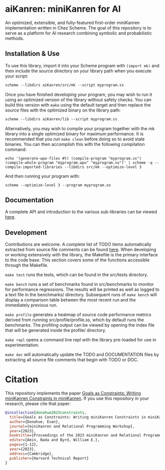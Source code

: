 # aiKanren: miniKanren for AI
An optimized, extensible, and fully-featured first-order miniKanren implementation written in Chez Scheme. The goal of this repository is to serve as a platform for AI research combining symbolic and probabilistic methods.

## Installation & Use
To use this library, import it into your Scheme program with `(import mk)` and then include the source directory on your library path when you execute your script:

```scheme
scheme --libdirs aiKanren/src/mk --script myprogram.ss
```

Once you have finished developing your program, you may wish to run it using an optimized version of the library without safety checks. You can build this version with `make` using the default target and then replace the source files with the optimized binary on the library path:


```scheme
scheme --libdirs aiKanren/lib --script myprogram.ss
```

Alternatively, you may wish to compile your program together with the mk library into a single optimized binary for maximum performance. It is recommended that you run `make clean` before doing so to avoid stale binaries. You can then accomplish this with the following compilation command:
```
echo '(generate-wpo-files #t) (compile-program "myprogram.ss") (compile-whole-program "myprogram.wpo" "myprogram.so")' | scheme -q --compile-imported-libraries --libdirs src/mk --optimize-level 3
```
And then running your program with:
```
scheme --optimize-level 3 --program myprogram.so
```

## Documentation
A complete API and introduction to the various sub-libraries can be viewed [here](DOCUMENTATION.md).

## Development
Contributions are welcome. A complete list of TODO items automatically extracted from source file comments can be found [here](TODO.md). When developing or working extensively with the library, the Makefile is the primary interface to the code base. This section covers some of the functions accessible through the Makefile.

`make test` runs the tests, which can be found in the src/tests directory. 

`make bench` runs a set of benchmarks found in src/benchmarks to monitor for performance regressions. The results will be printed as well as logged to a text file in the benchmarks/ directory. Subsequent runs of `make bench` will display a comparison table between the most recent run and the immediately previous run. 

`make profile` generates a heatmap of source code performance metrics derived from running src/profile/profile.ss, which by default runs the benchmarks. The profiling output can be viewed by opening the index file that will be generated inside the profile/ directory.

`make repl` opens a command line repl with the library pre-loaded for use in experimentation.

`make doc` will automatically update the TODO and DOCUMENTATION files by extracting all source file comments that begin with TODO or DOC.

# Citation
This repository implements the paper [Goals as Constraints: Writing miniKanren Constraints in miniKanren](https://dash.harvard.edu/bitstream/handle/1/37377201/tr.pdf?sequence=1&isAllowed=y). If you use this repository in your research, please cite that paper:
```bibtex
@incollection{donahue2023constraints,
  title={Goals as Constraints: Writing miniKanren Constraints in miniKanren},
  author={Donahue, Evan},
  journal={miniKanren and Relational Programming Workshop},
  year={2023},
  booktitle={Proceedings of the 2023 miniKanren and Relational Programming Workshop},
  editor={Amin, Nada and Byrd, William E.},
  pages={1-12},
  year={2023},
  address={Cambridge},
  publisher={Harvard Technical Report}
}
```
